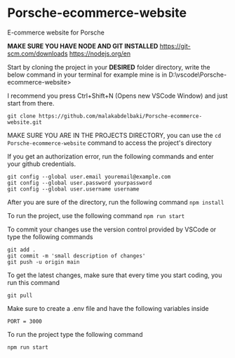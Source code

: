 # Porsche-ecommerce-website

E-commerce website for Porsche

**MAKE SURE YOU HAVE NODE AND GIT INSTALLED**
https://git-scm.com/downloads
https://nodejs.org/en

Start by cloning the project in your **DESIRED** folder directory, write the below command in your terminal
for example mine is in  D:\vscode\Porsche-ecommerce-website>

I recommend you press Ctrl+Shift+N (Opens new VSCode Window) and just start from there.

`git clone https://github.com/malakabdelbaki/Porsche-ecommerce-website.git`

MAKE SURE YOU ARE IN THE PROJECTS DIRECTORY, you can use the `cd Porsche-ecommerce-website` command to access the project's directory

If you get an authorization error, run the following commands and enter your github credentials.

```
git config --global user.email youremail@example.com
git config --global user.password yourpassword
git config --global user.username username
```


After you are sure of the directory, run the following command
`npm install`

To run the project, use the following command
`npm run start`

To commit your changes use the version control provided by VSCode or type the following commands

```
git add .
git commit -m 'small description of changes'
git push -u origin main
```

To get the latest changes, make sure that every time you start coding, you run this command

```
git pull
```

Make sure to create a .env file and have the following variables inside

```
PORT = 3000
```

To run the project type the following command

```
npm run start
```
